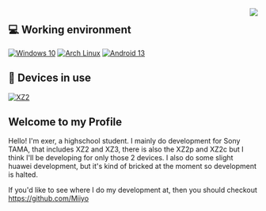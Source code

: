 <img align="right" src="https://github-readme-stats.vercel.app/api?username=ekkusa&hide=issues&show_icons=true&include_all_commits=true&theme=vue&count_private=true" />

## 💻 Working environment
[![Windows 10](https://img.shields.io/badge/Windows%2011-00adef?style=flat-square&logo=windows&logoColor=ffffff)](https://www.microsoft.com/en-us/windows/windows-10)
[![Arch Linux](https://img.shields.io/badge/Arch%20Linux-1793d0?style=flat-square&logo=arch-linux&logoColor=ffffff)](https://archlinux.org)
[![Android 13](https://img.shields.io/badge/Android%2013-3ddc84?style=flat-square&logo=android&logoColor=ffffff)](https://www.android.com/android-13/)

## 📱 Devices in use
[![XZ2](https://img.shields.io/badge/Sony%20XZ2-3ddc84?style=for-the-badge&logo=appveyor&logo=sony&logoColor=ffffff)](https://www.gsmarena.com/sony_xperia_xz2-9081.php)

## Welcome to my Profile
Hello! I'm exer, a highschool student. I mainly do development for Sony TAMA, that includes XZ2 and XZ3, there is also the XZ2p and XZ2c but I think I'll be developing for only those 2 devices. I also do some slight huawei development, but it's kind of bricked at the moment so development is halted.

If you'd like to see where I do my development at, then you should checkout https://github.com/Miiyo
